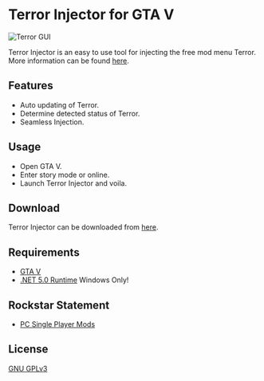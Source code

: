 # Terror Injector for GTA V
![Terror GUI](https://github.com/MoistyMarley/Terror-Injector/blob/main/Terror_GUI.png "Terror Injector GUI")

Terror Injector is an easy to use tool for injecting the free mod menu Terror.\
More information can be found [here](https://mistermodzz.com/terror/#page-content "Terror").

## Features
- Auto updating of Terror.
- Determine detected status of Terror.
- Seamless Injection.

## Usage

- Open GTA V.
- Enter story mode or online.
- Launch Terror Injector and voila.

## Download
Terror Injector can be downloaded from [here](https://github.com/MoistyMarley/Terror-Injector/releases/download/1.0.0/TerrorInjector.exe "TerrorInjector.exe").

## Requirements
- [GTA V](https://www.rockstargames.com/games/V)
- [.NET 5.0 Runtime]( https://dotnet.microsoft.com/download/dotnet/5.0/runtime) Windows Only!

## Rockstar Statement
- [PC Single Player Mods](https://support.rockstargames.com/articles/115009494848/PC-Single-Player-Mods "PC Single Player Mods")

## License
 [GNU GPLv3](LICENSE "GNU General Public License v3.0")
